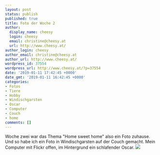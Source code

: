 ```yaml
---
layout: post
status: publish
published: true
title: Foto der Woche 2
author:
  display_name: cheesy
  login: cheesy
  email: christine@cheesy.at
  url: http://www.cheesy.at/
author_login: cheesy
author_email: christine@cheesy.at
author_url: http://www.cheesy.at/
wordpress_id: 37554
wordpress_url: http://www.cheesy.at/?p=37554
date: '2019-01-11 17:42:45 +0000'
date_gmt: '2019-01-11 16:42:45 +0000'
categories:
- Fotos
- Tiere
- Hobby
- Windischgarsten
- Oscar
- Computer
- Couch
- home
comments: []
---
```

Woche zwei war das Thema "Home sweet home" also ein Foto zuhause. Und so habe ich ein Foto in Windischgarsten auf der Couch gemacht. Mein Computer mit Flickr offen, im Hintergrund ein schlafender Oscar.
![](http://www.cheesy.at/wp-content/uploads/02-52-Home-Sweet-Home.jpg)
